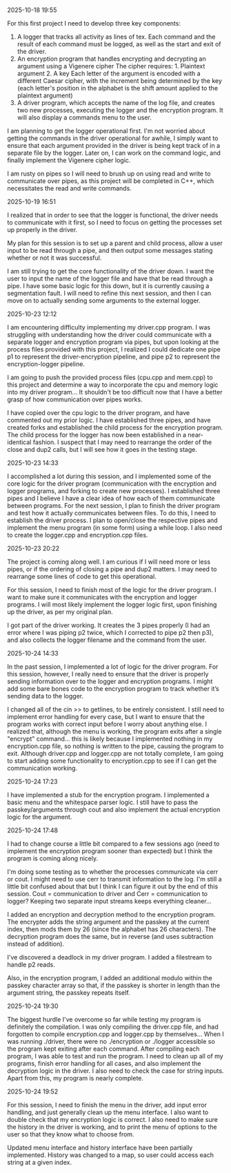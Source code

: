 2025-10-18 19:55

For this first project I need to develop three key components:
1. A logger that tracks all activity as lines of tex. Each command and the result of each command must be logged, as well as the start and exit of the driver.
2. An encryption program that handles encrypting and decrypting an argument using a Vigenere cipher
    The cipher requires:
        1. Plaintext argument
        2. A key
    Each letter of the argument is encoded with a different Caesar cipher, with the increment being determined by the key (each letter's position in the alphabet is the shift amount applied to the plaintext argument)
3. A driver program, which accepts the name of the log file, and creates two new processes, executing the logger and the encryption program. It will also display a commands menu to the user.

I am planning to get the logger operational first. I'm not worried about getting the commands in the driver operational for awhile, I simply want to ensure that each argument provided in the driver is being kept track of in a separate file by the logger. Later on, I can work on the command logic, and finally implement the Vigenere cipher logic.

I am rusty on pipes so I will need to brush up on using read and write to communicate over pipes, as this project will be completed in C++, which necessitates the read and write commands.

2025-10-19 16:51

I realized that in order to see that the logger is functional, the driver needs to communicate with it first, so I need to focus on getting the processes set up properly in the driver.

My plan for this session is to set up a parent and child process, allow a user input to be read through a pipe, and then output some messages stating whether or not it was successful.

I am still trying to get the core functionality of the driver down. I want the user to input the name of the logger file and have that be read through a pipe. I have some basic logic for this down, but it is currently causing a segmentation fault. I will need to refine this next session, and then I can move on to actually sending some arguments to the external logger.

2025-10-23 12:12

I am encountering difficulty implementing my driver.cpp program. I was struggling with understanding how the driver could communicate with a separate logger and encryption program via pipes, but upon looking at the process files provided with this project, I realized I could dedicate one pipe p1 to represent the driver-encryption pipeline, and pipe p2 to represent the encryption-logger pipeline.

I am going to push the provided process files (cpu.cpp and mem.cpp) to this project and determine a way to incorporate the cpu and memory logic into my driver program... It shouldn't be too difficult now that I have a better grasp of how communication over pipes works.

I have copied over the cpu logic to the driver program, and have commented out my prior logic. I have established three pipes, and have created forks and established the child process for the encryption program. The child process for the logger has now been established in a near-identical fashion. I suspect that I may need to rearrange the order of the close and dup2 calls, but I will see how it goes in the testing stage.

2025-10-23 14:33

I accomplished a lot during this session, and I implemented some of the core logic for the driver program (communication with the encryption and logger programs, and forking to create new processes). I established three pipes and I believe I have a clear idea of how each of them communicate between programs. For the next session, I plan to finish the driver program and test how it actually communicates between files. To do this, I need to establish the driver process. I plan to open/close the respective pipes and implement the menu program (in some form) using a while loop. I also need to create the logger.cpp and encryption.cpp files. 

2025-10-23 20:22

The project is coming along well. I am curious if I will need more or less pipes, or if the ordering of closing a pipe and dup2 matters. I may need to rearrange some lines of code to get this operational.

For this session, I need to finish most of the logic for the driver program. I want to make sure it communicates with the encryption and logger programs. I will most likely implement the logger logic first, upon finishing up the driver, as per my original plan.

I got part of the driver working. It creates the 3 pipes properly (I had an error where I was piping p2 twice, which I corrected to pipe p2 then p3), and also collects the logger filename and the command from the user. 

2025-10-24 14:33

In the past session, I implemented a lot of logic for the driver program. For this session, however, I really need to ensure that the driver is properly sending information over to the logger and encryption programs. I might add some bare bones code to the encryption program to track whether it’s sending data to the logger.

I changed all of the cin >> to getlines, to be entirely consistent. I still need to implement error handling for every case, but I want to ensure that the program works with correct input before I worry about anything else. I realized that, although the menu is working, the program exits after a single "encrypt" command... this is likely because I implemented nothing in my encryption.cpp file, so nothing is written to the pipe, causing the program to exit. Although driver.cpp and logger.cpp are not totally complete, I am going to start adding some functionality to encryption.cpp to see if I can get the communication working.

2025-10-24 17:23

I have implemented a stub for the encryption program. I implemented a basic menu and the whitespace parser logic. I still have to pass the passkey/arguments through cout and also implement the actual encryption logic for the argument.

2025-10-24 17:48

I had to change course a little bit compared to a few sessions ago (need to implement the encryption program sooner than expected) but I think the program is coming along nicely.

I'm doing some testing as to whether the processes communicate via cerr or cout. I might need to use cerr to transmit information to the log. I'm still a little bit confused about that but I think I can figure it out by the end of this session. Cout = communication to driver and Cerr = communication to logger? Keeping two separate input streams keeps everything cleaner...

I added an encryption and decryption method to the encryption program. The encrypter adds the string argument and the passkey at the current index, then mods them by 26 (since the alphabet has 26 characters). The decryption program does the same, but in reverse (and uses subtraction instead of addition).

I've discovered a deadlock in my driver program. I added a filestream to handle p2 reads.

Also, in the encryption program, I added an additional modulo within the passkey character array so that, if the passkey is shorter in length than the argument string, the passkey repeats itself.

2025-10-24 19:30

The biggest hurdle I've overcome so far while testing my program is definitely the compilation. I was only compiling the driver.cpp file, and had forgotten to compile encryption.cpp and logger.cpp by themselves... When I was running ./driver, there were no ./encryption or ./logger accessible so the program kept exiting after each command. After compiling each program, I was able to test and run the program. I need to clean up all of my programs, finish error handling for all cases, and also implement the decryption logic in the driver. I also need to check the case for string inputs. Apart from this, my program is nearly complete.

2025-10-24 19:52

For this session, I need to finish the menu in the driver, add input error handling, and just generally clean up the menu interface. I also want to double check that my encryption logic is correct. I also need to make sure the history in the driver is working, and to print the menu of options to the user so that they know what to choose from.

Updated menu interface and history interface have been partially implemented. History was changed to a map, so user could access each string at a given index.